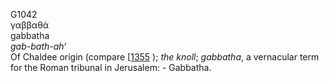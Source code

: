 G1042  
γαββαθά  
gabbatha  
*gab-bath-ah‘*  
Of Chaldee origin (compare \[[1355](h1355) ); *the* *knoll*; *gabbatha*,
a vernacular term for the Roman tribunal in Jerusalem: - Gabbatha.  
